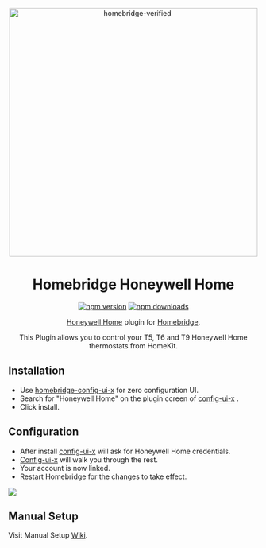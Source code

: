 <span align="center">

<a href="https://github.com/homebridge/verified/blob/master/verified-plugins.json"><img alt="homebridge-verified" src="https://raw.githubusercontent.com/homebridge-plugins/homebridge-honeywell-home/master/honeywell/Homebridge_x_Honeywell.svg?sanitize=true" width="500px"></a>

# Homebridge Honeywell Home

<a href="https://www.npmjs.com/package/homebridge-honeywell-home"><img title="npm version" src="https://badgen.net/npm/v/homebridge-honeywell-home" ></a>
<a href="https://www.npmjs.com/package/homebridge-honeywell-home"><img title="npm downloads" src="https://badgen.net/npm/dt/homebridge-honeywell-home" ></a>

<p><a href="https://honeywellhome.com">Honeywell Home</a> plugin for 
  <a href="https://homebridge.io">Homebridge</a>. 
  
  This Plugin allows you to control your T5, T6 and T9 Honeywell Home thermostats from HomeKit.
</p>

</span>

## Installation
* Use [homebridge-config-ui-x](https://github.com/oznu/homebridge-config-ui-x) for zero configuration UI.
* Search for "Honeywell Home" on the plugin ccreen of [config-ui-x](https://github.com/oznu/homebridge-config-ui-x) .
* Click install.

## Configuration
* After install [config-ui-x](https://github.com/oznu/homebridge-config-ui-x) will ask for Honeywell Home credentials.
* [Config-ui-x](https://github.com/oznu/homebridge-config-ui-x) will walk you through the rest.
* Your account is now linked.
* Restart Homebridge for the changes to take effect.

<span align="center">
  
<img src='https://raw.githubusercontent.com/homebridge-plugins/homebridge-honeywell-home/master/honeywell/honeywellsetup.mov' />

</span>

## Manual Setup

  Visit Manual Setup [Wiki](https://github.com/homebridge-plugins/homebridge-honeywell-home/wiki/Manual-Setup).